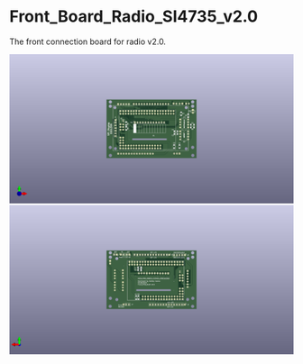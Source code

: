 # Front_Board_Radio_SI4735_v2.0
The front connection board for radio v2.0.

![Top view](https://github.com/EthicalEarth/Front_Board_Radio_SI4735_v2.0/blob/main/Gerber/Control_Board%20t.png)
![Bottom view](https://github.com/EthicalEarth/Front_Board_Radio_SI4735_v2.0/blob/main/Gerber/Control_Board%20b.png)
